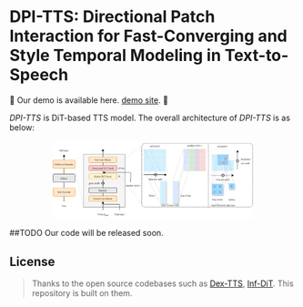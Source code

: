 # DPI-TTS: Directional Patch Interaction for Fast-Converging and Style Temporal Modeling in Text-to-Speech


🙏 Our demo is available here. [demo site](https://7xin.github.io/DPI-TTS/). 🙏

*DPI-TTS* is DiT-based TTS model. The overall architecture of *DPI-TTS* is as below:

<p align="center">
	<img src="./image/overview.png" alt="DPI-TTS" width="70%" height="70%"/>
</p>

##TODO
Our code will be released soon.
<!-- ## Shortcuts

You can find codes, a demo site, and paper links below.

**[[👉 Demo](https://dextts.github.io/demo.github.io/)]** &nbsp;&nbsp;&nbsp;&nbsp;
**[[📄 Paper](https://arxiv.org/abs/2406.19135)]** &nbsp;&nbsp;&nbsp;&nbsp;
**[[💻 DEX-TTS Code](https://github.com/winddori2002/DEX-TTS/tree/main/DEX-TTS)]** &nbsp;&nbsp;&nbsp;&nbsp;
**[[💻 GeDEX-TTS Code](https://github.com/winddori2002/DEX-TTS/tree/main/GeDEX-TTS)]** &nbsp;&nbsp;&nbsp;&nbsp; -->


## License


> Thanks to the open source codebases such as [Dex-TTS](https://github.com/winddori2002/DEX-TTS), [Inf-DiT](https://github.com/THUDM/Inf-DiT). This repository is built on them.

